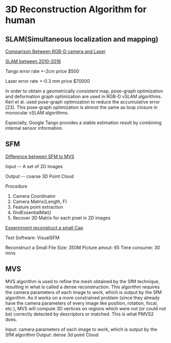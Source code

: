 # 3D Reconstruction Algorithm for human

## SLAM(Simultaneous localization and mapping)

[Comparison Between RGB-D camera and Laser](http://paulbourke.net/miscellaneous/laservs3d/)

[SLAM between 2010-2016](https://link.springer.com/article/10.1186/s41074-017-0027-2)

Tango error rate +-2cm price $500

Lazer error rate +-0.3 mm price $70000

In order to obtain a geometrically consistent map, pose-graph optimization and deformation graph optimization are used in RGB-D vSLAM algorithms. Kerl et al. used pose-graph optimization to reduce the accumulative error [23]. This pose-graph optimization is almost the same as loop closure in monocular vSLAM algorithms.

Especially, Google Tango provides a stable estimation result by combining internal sensor information.

## SFM

[Difference between SFM to MVS](https://stackoverflow.com/questions/39217717/in-computer-vision-what-does-mvs-do-that-sfm-cant)

Input -- A set of 2D images

Output -- coarse 3D Point Cloud

Procedure

  1. Camera Coordinator
  2. Camera Matrix(Length, F)
  3. Feature point extraction
  4. findEssentialMat()
  5. Recover 3D Matrix for each pixel in 2D images

[Experinment reconstruct a small Cap](http://blog.csdn.net/linczone/article/details/46237197)

Test Software: VisualSFM

Reconstruct a Small
File Size: 350M
Picture amout: 65
Time consume: 30 mins


## MVS

MVS algorithm is used to refine the mesh obtained by the SfM technique, resulting in what is called a dense reconstruction. This algorithm requires the camera parameters of each image to work, which is output by the SfM algorithm. As it works on a more constrained problem (since they already have the camera parameters of every image like position, rotation, focal, etc.), MVS will compute 3D vertices on regions which were not (or could not be) correctly detected by descriptors or matched. This is what PMVS2 does.

Input: camera parameters of each image to work, which is output by the SfM algorithm
Output: dense 3d point Cloud
